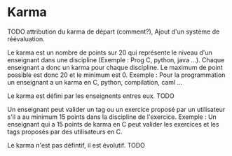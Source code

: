 # Karma

TODO attribution du karma de départ (comment?), Ajout d'un système de réévaluation.

Le karma est un nombre de points sur 20 qui représente le niveau d'un enseignant dans une discipline (Exemple : Prog C, python, java ...).
Chaque enseignant a donc un karma pour chaque discipline. Le maximum de point possible est donc 20 et le minimum est 0.
Exemple : Pour la programmation un enseignant a un karma en C, python, compilation, caml ...

Le karma est défini par les enseignents entres eux. TODO

Un enseignant peut valider un tag ou un exercice proposé par un utilisateur s'il a au minimum 15 points dans la discipline de l'exercice.
Exemple : Un enseignant qui a 15 points de karma en C peut valider les exercices et les tags proposés par des utilisateurs en C.

Le karma n'est pas défintif, il est évolutif. TODO


